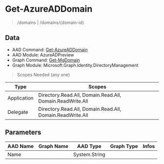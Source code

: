 # Get-AzureADDomain

> /domains | /domains/{domain-id}

## Data

+ AAD Command: [Get-AzureADDomain](https://docs.microsoft.com/en-us/powershell/module/AzureADPreview/Get-AzureADDomain)
+ AAD Module: AzureADPreview
+ Graph Command: [Get-MgDomain](https://docs.microsoft.com/en-us/powershell/module/Microsoft.Graph.Identity.DirectoryManagement/Get-MgDomain)
+ Graph Module: Microsoft.Graph.Identity.DirectoryManagement

> Scopes Needed (any one)

|Type|Scopes|
|---|---|
|Application|Directory.Read.All, Domain.Read.All, Domain.ReadWrite.All|
|Delegate|Directory.Read.All, Domain.Read.All, Domain.ReadWrite.All|

## Parameters

|AAD Name|Graph Name|AAD Type|Graph Type|Infos|
|---|---|---|---|---|
|Name||System.String|||

